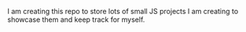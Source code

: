 I am creating this repo to store lots of small JS projects I am creating to showcase them and keep track for myself.